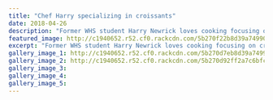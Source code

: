 ```yaml
---
title: "Chef Harry specializing in croissants"
date: 2018-04-26
description: "Former WHS student Harry Newrick loves cooking focusing on croissants along with French pastries..."
featured_image: http://c1940652.r52.cf0.rackcdn.com/5b270f22b8d39a7499002421/Harry-N.gif
excerpt: "Former WHS student Harry Newrick loves cooking focusing on croissants along with French pastries."
gallery_image_1: http://c1940652.r52.cf0.rackcdn.com/5b270d7eb8d39a749900241f/Harry-Newrick-RCP-26-April-cooking.jpg
gallery_image_2: http://c1940652.r52.cf0.rackcdn.com/5b270d92ff2a7c6bfc0023d8/Harry-Newrick-RCP-26-April-no-2cooking.jpg
gallery_image_3: 
gallery_image_4: 
gallery_image_5: 
---
```


